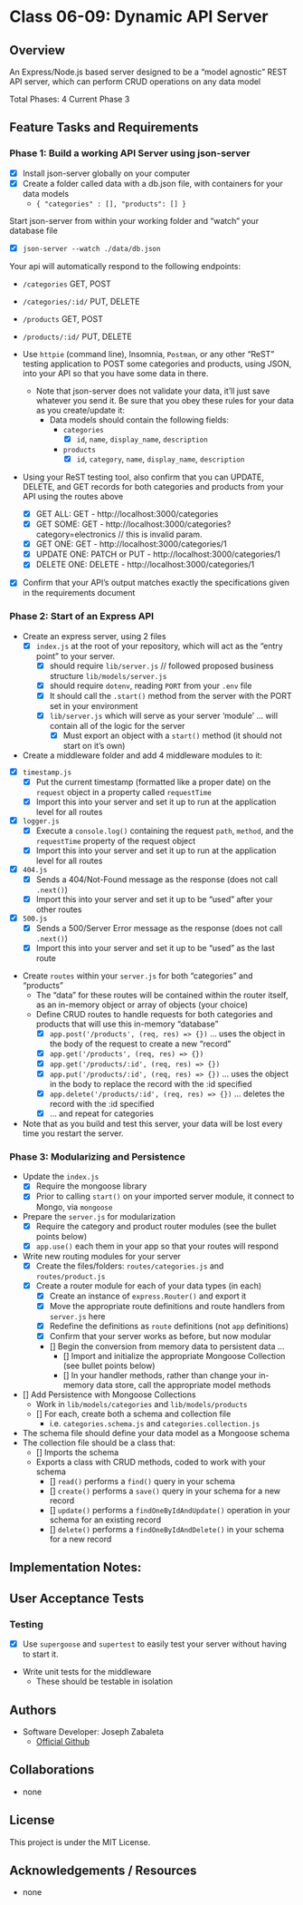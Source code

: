 # Class 06-09: Dynamic API Server

## Overview
An Express/Node.js based server designed to be a “model agnostic” REST API server, which can perform CRUD operations on any data model

Total Phases: 4
Current Phase 3


## Feature Tasks and Requirements

### Phase 1: Build a working API Server using json-server
- [x] Install json-server globally on your computer
- [x] Create a folder called data with a db.json file, with containers for your data models
    - `{ "categories" : [], "products": [] }`

Start json-server from within your working folder and “watch” your database file
- [x] `json-server --watch ./data/db.json`

Your api will automatically respond to the following endpoints:
- `/categories` GET, POST
- `/categories/:id/` PUT, DELETE
- `/products` GET, POST
- `/products/:id/` PUT, DELETE

- Use `httpie` (command line), Insomnia, `Postman`, or any other “ReST” testing application to POST some categories and products, using JSON, into your API so that you have some data in there.
    - Note that json-server does not validate your data, it’ll just save whatever you send it. Be sure that you obey these rules for your data as you create/update it:
        - Data models should contain the following fields:
            - `categories`
                - [x] `id`, `name`, `display_name`, `description`
            - `products`
                - [x] `id`, `category`, `name`, `display_name`, `description`

- Using your ReST testing tool, also confirm that you can UPDATE, DELETE, and GET records for both categories and products from your API using the routes above
    - [x] GET ALL: GET - http://localhost:3000/categories
    - [x] GET SOME: GET - http://localhost:3000/categories?category=electronics // this is invalid param.
    - [x] GET ONE: GET - http://localhost:3000/categories/1
    - [x] UPDATE ONE: PATCH or PUT - http://localhost:3000/categories/1
    - [x] DELETE ONE: DELETE - http://localhost:3000/categories/1
- [x] Confirm that your API’s output matches exactly the specifications given in the requirements document

### Phase 2: Start of an Express API
- Create an express server, using 2 files
    - [x] `index.js` at the root of your repository, which will act as the “entry point” to your server.
        - [x] should require `lib/server.js` // followed proposed business structure `lib/models/server.js`
        - [x] should require `dotenv`, reading `PORT` from your `.env` file
        - [x] It should call the `.start()` method from the server with the PORT set in your environment
        - [x] `lib/server.js` which will serve as your server ‘module’ … will contain all of the logic for the server
            - [x] Must export an object with a `start()` method (it should not start on it’s own)

- Create a middleware folder and add 4 middleware modules to it:
- [x] `timestamp.js`
    - [x] Put the current timestamp (formatted like a proper date) on the `request` object in a property called `requestTime`
    - [x] Import this into your server and set it up to run at the application level for all routes
- [x] `logger.js`
    - [x] Execute a `console.log()` containing the request `path`, `method`, and the `requestTime` property of the request object
    - [x] Import this into your server and set it up to run at the application level for all routes
- [x] `404.js`
    - [x] Sends a 404/Not-Found message as the response (does not call `.next()`)
    - [x] Import this into your server and set it up to be “used” after your other routes
- [x] `500.js`
    - [x] Sends a 500/Server Error message as the response (does not call `.next()`)
    - [x] Import this into your server and set it up to be “used” as the last route

- Create `routes` within your `server.js` for both “categories” and “products”
    - The “data” for these routes will be contained within the router itself, as an in-memory object or array of objects (your choice)
    - Define CRUD routes to handle requests for both categories and products that will use this in-memory “database”
        - [x] `app.post('/products', (req, res) => {})` … uses the object in the body of the request to create a new “record”
        - [x] `app.get('/products', (req, res) => {})`
        - [x] `app.get('/products/:id', (req, res) => {})`
        - [x] `app.put('/products/:id', (req, res) => {})` … uses the object in the body to replace the record with the :id specified
        - [x] `app.delete('/products/:id', (req, res) => {})` … deletes the record with the :id specified
        - [x] … and repeat for categories

- Note that as you build and test this server, your data will be lost every time you restart the server.

### Phase 3: Modularizing and Persistence
- Update the `index.js`
    - [x] Require the mongoose library
    - [x] Prior to calling `start()` on your imported server module, it connect to Mongo, via `mongoose`
- Prepare the `server.js` for modularization
    - [x] Require the category and product router modules (see the bullet points below)
    - [x] `app.use()` each them in your app so that your routes will respond
- Write new routing modules for your server
    - [x] Create the files/folders: `routes/categories.js` and `routes/product.js`
    - [x] Create a router module for each of your data types (in each)
        - [x] Create an instance of `express.Router()` and export it
        - [x] Move the appropriate route definitions and route handlers from `server.js` here
        - [x] Redefine the definitions as `route` definitions (not `app` definitions)
        - [x] Confirm that your server works as before, but now modular
        - [] Begin the conversion from memory data to persistent data …
            - [] Import and initialize the appropriate Mongoose Collection (see bullet points below)
            - [] In your handler methods, rather than change your in-memory data store, call the appropriate model methods
- [] Add Persistence with Mongoose Collections
    - Work in `lib/models/categories` and `lib/models/products`
    - [] For each, create both a schema and collection file
        - i.e. `categories.schema.js` and `categories.collection.js`
- The schema file should define your data model as a Mongoose schema
- The collection file should be a class that:
    - [] Imports the schema
    - Exports a class with CRUD methods, coded to work with your schema
        - [] `read()` performs a `find()` query in your schema
        - [] `create()` performs a `save()` query in your schema for a new record
        - [] `update()` performs a `findOneByIdAndUpdate()` operation in your schema for an existing record
        - [] `delete()` performs a `findOneByIdAndDelete()` in your schema for a new record



## Implementation Notes:


## User Acceptance Tests

### Testing
- [x] Use `supergoose` and `supertest` to easily test your server without having to start it.

- Write unit tests for the middleware
    - These should be testable in isolation



## Authors
- Software Developer: Joseph Zabaleta
  - [Official Github](https://github.com/joseph-zabaleta)

## Collaborations
- none

## License
This project is under the MIT License.

## Acknowledgements / Resources
- none
